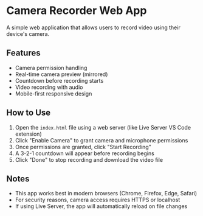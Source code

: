 # Camera Recorder Web App

A simple web application that allows users to record video using their device's camera.

## Features

- Camera permission handling
- Real-time camera preview (mirrored)
- Countdown before recording starts
- Video recording with audio
- Mobile-first responsive design

## How to Use

1. Open the `index.html` file using a web server (like Live Server VS Code extension)
2. Click "Enable Camera" to grant camera and microphone permissions
3. Once permissions are granted, click "Start Recording"
4. A 3-2-1 countdown will appear before recording begins
5. Click "Done" to stop recording and download the video file

## Notes

- This app works best in modern browsers (Chrome, Firefox, Edge, Safari)
- For security reasons, camera access requires HTTPS or localhost
- If using Live Server, the app will automatically reload on file changes
